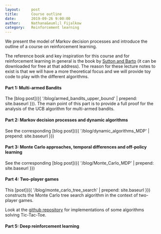 ```yaml
---
layout:     post
title:      Course outline
date:       2019-09-26 9:00:00
author:     Nathana&euml;l Fijalkow
category:   Reinforcement learning
---
```


<script type="text/x-mathjax-config">
MathJax.Hub.Config({
  TeX: {
    Macros: {
      R: "{\\mathbb{R}}",
      Q: "{\\mathbb{Q}}",
      N: "{\\mathbb{N}}",
      Z: "{\\mathbb{Z}}",
      M: "{\\mathcal{M}}",
      A: "{\\mathcal{A}}",
      B: "{\\mathcal{B}}",
      E: "{\\mathbb{E}}",
      P: "{\\mathbb{P}}",
      val: "{\\text{val}}",
      Dist: "{\\mathcal{D}}",
    }
  }
});
</script>

<p class="intro"><span class="dropcap">W</span>e present the model of Markov decision processes and introduce the outline of a course on reinforcement learning.</p>

The reference book and key inspiration for this course and for reinforcement learning in general is the book by [Sutton and Barto](http://incompleteideas.net/book/the-book.html) (it can be downloaded for free at that address).
The reason for these lecture notes to exist is that we will have a more theoretical focus and we will provide toy code to play with the different algorithms.

#### Part 1: Multi-armed Bandits

The [blog post]({{ '/blog/armed_bandits_upper_bound' | prepend: site.baseurl }}).
The main point of this part is to provide a full proof for the analysis of the UCB algorithm for multi-armed bandits.

#### Part 2: Markov decision processes and dynamic algorithms

See the corresponding [blog post]({{ '/blog/dynamic_algorithms_MDP' | prepend: site.baseurl }})

#### Part 3: Monte Carlo approaches, temporal differences and off-policy learning

See the corresponding [blog post]({{ '/blog/Monte_Carlo_MDP' | prepend: site.baseurl }})

#### Part 4: Two-player games

This [post]({{ '/blog/monte_carlo_tree_search' | prepend: site.baseurl }}) constructs the Monte Carlo tree search algorithm in the context of two-player games.

Look at the [github repository](https://github.com/nathanael-fijalkow/TicTacToe_RL) for implementations of some algorithms solving Tic-Tac-Toe.

#### Part 5: Deep reinforcement learning


